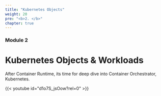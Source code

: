 ```yaml
---
title: "Kubernetes Objects"
weight: 20
pre: "<b>2. </b>"
chapter: true
---
```



### Module 2

# Kubernetes Objects & Workloads

After Container Runtime, its time for deep dive into Container Orchestrator, Kubernetes.

{{< youtube id="d1o7S_jsOow?rel=0"  >}}
